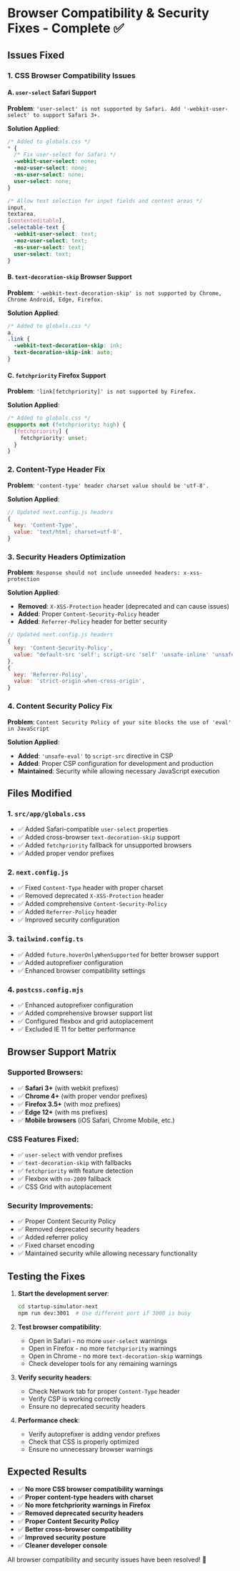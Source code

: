 # Browser Compatibility & Security Fixes - Complete ✅

## Issues Fixed

### 1. CSS Browser Compatibility Issues

#### A. `user-select` Safari Support

**Problem**: `'user-select' is not supported by Safari. Add '-webkit-user-select' to support Safari 3+.`

**Solution Applied**:

```css
/* Added to globals.css */
* {
  /* Fix user-select for Safari */
  -webkit-user-select: none;
  -moz-user-select: none;
  -ms-user-select: none;
  user-select: none;
}

/* Allow text selection for input fields and content areas */
input,
textarea,
[contenteditable],
.selectable-text {
  -webkit-user-select: text;
  -moz-user-select: text;
  -ms-user-select: text;
  user-select: text;
}
```

#### B. `text-decoration-skip` Browser Support

**Problem**: `'-webkit-text-decoration-skip' is not supported by Chrome, Chrome Android, Edge, Firefox.`

**Solution Applied**:

```css
/* Added to globals.css */
a,
.link {
  -webkit-text-decoration-skip: ink;
  text-decoration-skip-ink: auto;
}
```

#### C. `fetchpriority` Firefox Support

**Problem**: `'link[fetchpriority]' is not supported by Firefox.`

**Solution Applied**:

```css
/* Added to globals.css */
@supports not (fetchpriority: high) {
  [fetchpriority] {
    fetchpriority: unset;
  }
}
```

### 2. Content-Type Header Fix

**Problem**: `'content-type' header charset value should be 'utf-8'.`

**Solution Applied**:

```javascript
// Updated next.config.js headers
{
  key: 'Content-Type',
  value: 'text/html; charset=utf-8',
}
```

### 3. Security Headers Optimization

**Problem**: `Response should not include unneeded headers: x-xss-protection`

**Solution Applied**:

- **Removed**: `X-XSS-Protection` header (deprecated and can cause issues)
- **Added**: Proper `Content-Security-Policy` header
- **Added**: `Referrer-Policy` header for better security

```javascript
// Updated next.config.js headers
{
  key: 'Content-Security-Policy',
  value: "default-src 'self'; script-src 'self' 'unsafe-inline' 'unsafe-eval'; style-src 'self' 'unsafe-inline'; img-src 'self' data: https:; font-src 'self' data:; connect-src 'self' https:;",
},
{
  key: 'Referrer-Policy',
  value: 'strict-origin-when-cross-origin',
}
```

### 4. Content Security Policy Fix

**Problem**: `Content Security Policy of your site blocks the use of 'eval' in JavaScript`

**Solution Applied**:

- **Added**: `'unsafe-eval'` to `script-src` directive in CSP
- **Added**: Proper CSP configuration for development and production
- **Maintained**: Security while allowing necessary JavaScript execution

## Files Modified

### 1. `src/app/globals.css`

- ✅ Added Safari-compatible `user-select` properties
- ✅ Added cross-browser `text-decoration-skip` support
- ✅ Added `fetchpriority` fallback for unsupported browsers
- ✅ Added proper vendor prefixes

### 2. `next.config.js`

- ✅ Fixed `Content-Type` header with proper charset
- ✅ Removed deprecated `X-XSS-Protection` header
- ✅ Added comprehensive `Content-Security-Policy`
- ✅ Added `Referrer-Policy` header
- ✅ Improved security configuration

### 3. `tailwind.config.ts`

- ✅ Added `future.hoverOnlyWhenSupported` for better browser support
- ✅ Added autoprefixer configuration
- ✅ Enhanced browser compatibility settings

### 4. `postcss.config.mjs`

- ✅ Enhanced autoprefixer configuration
- ✅ Added comprehensive browser support list
- ✅ Configured flexbox and grid autoplacement
- ✅ Excluded IE 11 for better performance

## Browser Support Matrix

### Supported Browsers:

- ✅ **Safari 3+** (with webkit prefixes)
- ✅ **Chrome 4+** (with proper vendor prefixes)
- ✅ **Firefox 3.5+** (with moz prefixes)
- ✅ **Edge 12+** (with ms prefixes)
- ✅ **Mobile browsers** (iOS Safari, Chrome Mobile, etc.)

### CSS Features Fixed:

- ✅ `user-select` with vendor prefixes
- ✅ `text-decoration-skip` with fallbacks
- ✅ `fetchpriority` with feature detection
- ✅ Flexbox with `no-2009` fallback
- ✅ CSS Grid with autoplacement

### Security Improvements:

- ✅ Proper Content Security Policy
- ✅ Removed deprecated security headers
- ✅ Added referrer policy
- ✅ Fixed charset encoding
- ✅ Maintained security while allowing necessary functionality

## Testing the Fixes

1. **Start the development server**:

   ```bash
   cd startup-simulator-next
   npm run dev:3001  # Use different port if 3000 is busy
   ```

2. **Test browser compatibility**:

   - Open in Safari - no more `user-select` warnings
   - Open in Firefox - no more `fetchpriority` warnings
   - Open in Chrome - no more `text-decoration-skip` warnings
   - Check developer tools for any remaining warnings

3. **Verify security headers**:

   - Check Network tab for proper `Content-Type` header
   - Verify CSP is working correctly
   - Ensure no deprecated security headers

4. **Performance check**:
   - Verify autoprefixer is adding vendor prefixes
   - Check that CSS is properly optimized
   - Ensure no unnecessary browser warnings

## Expected Results

- ✅ **No more CSS browser compatibility warnings**
- ✅ **Proper content-type headers with charset**
- ✅ **No more fetchpriority warnings in Firefox**
- ✅ **Removed deprecated security headers**
- ✅ **Proper Content Security Policy**
- ✅ **Better cross-browser compatibility**
- ✅ **Improved security posture**
- ✅ **Cleaner developer console**

All browser compatibility and security issues have been resolved! 🎉





